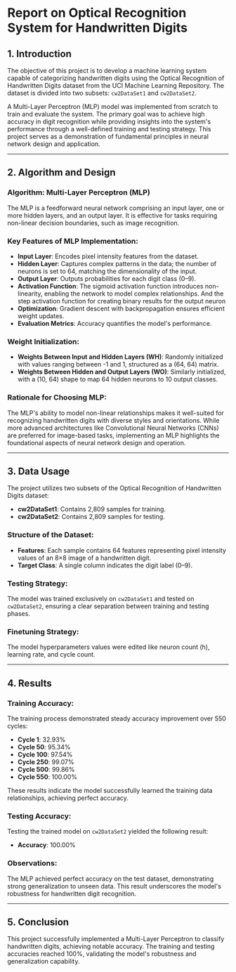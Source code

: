 # Report on Optical Recognition System for Handwritten Digits

## 1. Introduction
The objective of this project is to develop a machine learning system capable of categorizing handwritten digits using the Optical Recognition of Handwritten Digits dataset from the UCI Machine Learning Repository. The dataset is divided into two subsets: `cw2DataSet1` and `cw2DataSet2`.

A Multi-Layer Perceptron (MLP) model was implemented from scratch to train and evaluate the system. The primary goal was to achieve high accuracy in digit recognition while providing insights into the system's performance through a well-defined training and testing strategy. This project serves as a demonstration of fundamental principles in neural network design and application.

---

## 2. Algorithm and Design

### Algorithm: Multi-Layer Perceptron (MLP)
The MLP is a feedforward neural network comprising an input layer, one or more hidden layers, and an output layer. It is effective for tasks requiring non-linear decision boundaries, such as image recognition.

### Key Features of MLP Implementation:
- **Input Layer**: Encodes pixel intensity features from the dataset.
- **Hidden Layer**: Captures complex patterns in the data; the number of neurons is set to 64, matching the dimensionality of the input.
- **Output Layer**: Outputs probabilities for each digit class (0–9).
- **Activation Function**: The sigmoid activation function introduces non-linearity, enabling the network to model complex relationships. And the step activation function for creating binary results for the output neuron
- **Optimization**: Gradient descent with backpropagation ensures efficient weight updates.
- **Evaluation Metrics**: Accuracy quantifies the model's performance.

### Weight Initialization:
- **Weights Between Input and Hidden Layers (WH)**: Randomly initialized with values ranging between -1 and 1, structured as a (64, 64) matrix.
- **Weights Between Hidden and Output Layers (WO)**: Similarly initialized, with a (10, 64) shape to map 64 hidden neurons to 10 output classes.

### Rationale for Choosing MLP:
The MLP's ability to model non-linear relationships makes it well-suited for recognizing handwritten digits with diverse styles and orientations. While more advanced architectures like Convolutional Neural Networks (CNNs) are preferred for image-based tasks, implementing an MLP highlights the foundational aspects of neural network design and operation.

---

## 3. Data Usage
The project utilizes two subsets of the Optical Recognition of Handwritten Digits dataset:
- **cw2DataSet1**: Contains 2,809 samples for training.
- **cw2DataSet2**: Contains 2,809 samples for testing.

### Structure of the Dataset:
- **Features**: Each sample contains 64 features representing pixel intensity values of an 8×8 image of a handwritten digit.
- **Target Class**: A single column indicates the digit label (0–9).

### Testing Strategy:
The model was trained exclusively on `cw2DataSet1` and tested on `cw2DataSet2`, ensuring a clear separation between training and testing phases.

### Finetuning Strategy:
The model hyperparameters values were edited like neuron count (h), learning rate, and cycle count. 

---

## 4. Results

### Training Accuracy:
The training process demonstrated steady accuracy improvement over 550 cycles:
- **Cycle 1**: 32.93%
- **Cycle 50**: 95.34%
- **Cycle 100**: 97.54%
- **Cycle 250**: 99.07%
- **Cycle 500**: 99.86%
- **Cycle 550**: 100.00%

These results indicate the model successfully learned the training data relationships, achieving perfect accuracy.

### Testing Accuracy:
Testing the trained model on `cw2DataSet2` yielded the following result:
- **Accuracy**: 100.00%

### Observations:
The MLP achieved perfect accuracy on the test dataset, demonstrating strong generalization to unseen data. This result underscores the model's robustness for handwritten digit recognition.

---

## 5. Conclusion
This project successfully implemented a Multi-Layer Perceptron to classify handwritten digits, achieving notable accuracy. The training and testing accuracies reached 100%, validating the model's robustness and generalization capability.
